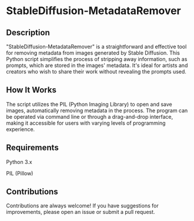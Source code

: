 # StableDiffusion-MetadataRemover


## Description
"StableDiffusion-MetadataRemover" is a straightforward and effective tool for removing metadata from images generated by Stable Diffusion. This Python script simplifies the process of stripping away information, such as prompts, which are stored in the images' metadata. It's ideal for artists and creators who wish to share their work without revealing the prompts used.

## How It Works
The script utilizes the PIL (Python Imaging Library) to open and save images, automatically removing metadata in the process. The program can be operated via command line or through a drag-and-drop interface, making it accessible for users with varying levels of programming experience.

## Requirements
Python 3.x

PIL (Pillow)

## Contributions
Contributions are always welcome! If you have suggestions for improvements, please open an issue or submit a pull request.
